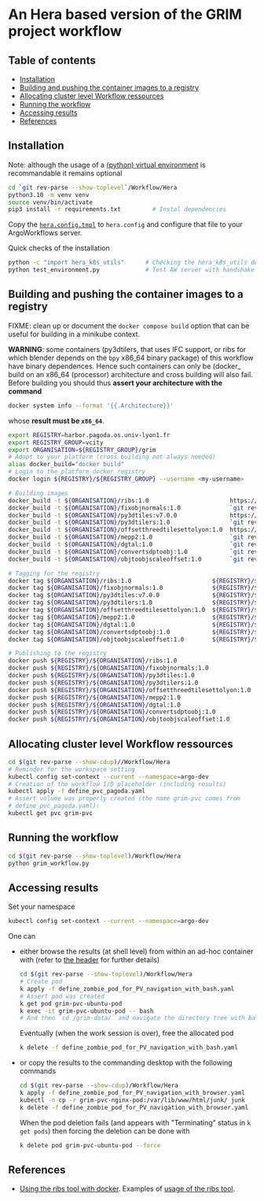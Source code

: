 # An Hera based version of the GRIM project workflow<!-- omit from toc -->

## Table of contents<!-- omit from toc -->

- [Installation](#installation)
- [Building and pushing the container images to a registry](#building-and-pushing-the-container-images-to-a-registry)
- [Allocating cluster level Workflow ressources](#allocating-cluster-level-workflow-ressources)
- [Running the workflow](#running-the-workflow)
- [Accessing results](#accessing-results)
- [References](#references)

## Installation

Note: although the usage of a [(python) virtual environment](https://packaging.python.org/en/latest/guides/installing-using-pip-and-virtual-environments/) is recommandable it remains optional

```bash
cd `git rev-parse --show-toplevel`/Workflow/Hera
python3.10 -m venv venv
source venv/bin/activate
pip3 install -r requirements.txt         # Instal dependencies
```

Copy the [`hera.config.tmpl`](./hera.config.tmpl) to `hera.config` and configure that file to your ArgoWorkflows server.

Quick checks of the installation

```bash
python -c "import hera_k8s_utils"      # Checking the hera_k8s_utils dependency
python test_environment.py             # Test AW server with handshake 
```

## Building and pushing the container images to a registry

FIXME: clean up or document the `docker compose build` option that can be useful for building in a minikube context.

**WARNING**: some containers (py3dtilers, that uses IFC support, or ribs for which blender depends on the `bpy` x86_64 binary package) of this workflow have binary dependences. Hence such containers can only be (docker_ build on an x86_64 (processor) architecture and cross building will also fail. Before building you should thus **assert your architecture with the command**

```bash
docker system info --format '{{.Architecture}}'
```

whose **result must be `x86_64`**.


```bash
export REGISTRY=harbor.pagoda.os.univ-lyon1.fr
export REGISTRY_GROUP=vcity
export ORGANISATION=${REGISTRY_GROUP}/grim
# Adapt to your platform (cross building not always needed)
alias docker_build="docker build"
# Login to the platform docker registry
docker login ${REGISTRY}/${REGISTRY_GROUP} --username <my-username>
```

```bash
# Building images
docker_build -t ${ORGANISATION}/ribs:1.0                       https://github.com/VCityTeam/TT-Ribs.git -f Docker/Dockerfile
docker_build -t ${ORGANISATION}/fixobjnormals:1.0              `git rev-parse --show-toplevel`/Docker/FixObjNormalsContext
docker_build -t ${ORGANISATION}/py3dtiles:v7.0.0               https://gitlab.com/py3dtiles/py3dtiles.git#v7.0.0 -f docker/Dockerfile
docker_build -t ${ORGANISATION}/py3dtilers:1.0                 `git rev-parse --show-toplevel`/Docker/Py3dtilersContext
docker_build -t ${ORGANISATION}/offsetthreedtilesettolyon:1.0  https://github.com/VCityTeam/UD-Reproducibility.git#master:Computations/3DTiles/Ribs/OffsetTilesetContext
docker_build -t ${ORGANISATION}/mepp2:1.0                      `git rev-parse --show-toplevel`/Docker/Mepp2Context
docker_build -t ${ORGANISATION}/dgtal:1.0                      `git rev-parse --show-toplevel`/Docker/DgtalContext
docker_build -t ${ORGANISATION}/convertsdptoobj:1.0            `git rev-parse --show-toplevel`/Docker/ConvertSdpToObjContext
docker_build -t ${ORGANISATION}/objtoobjscaleoffset:1.0        `git rev-parse --show-toplevel`/Docker/ObjToObjScaleOffsetContext
```

```bash
# Tagging for the registry
docker tag ${ORGANISATION}/ribs:1.0                       ${REGISTRY}/${ORGANISATION}/ribs:1.0
docker tag ${ORGANISATION}/fixobjnormals:1.0              ${REGISTRY}/${ORGANISATION}/fixobjnormals:1.0
docker tag ${ORGANISATION}/py3dtiles:v7.0.0               ${REGISTRY}/${ORGANISATION}/py3dtiles:1.0
docker tag ${ORGANISATION}/py3dtilers:1.0                 ${REGISTRY}/${ORGANISATION}/py3dtilers:1.0
docker tag ${ORGANISATION}/offsetthreedtilesettolyon:1.0  ${REGISTRY}/${ORGANISATION}/offsetthreedtilesettolyon:1.0
docker tag ${ORGANISATION}/mepp2:1.0                      ${REGISTRY}/${ORGANISATION}/mepp2:1.0
docker tag ${ORGANISATION}/dgtal:1.0                      ${REGISTRY}/${ORGANISATION}/dgtal:1.0
docker tag ${ORGANISATION}/convertsdptoobj:1.0            ${REGISTRY}/${ORGANISATION}/convertsdptoobj:1.0
docker tag ${ORGANISATION}/objtoobjscaleoffset:1.0        ${REGISTRY}/${ORGANISATION}/objtoobjscaleoffset:1.0
```

```bash
# Publishing to the registry
docker push ${REGISTRY}/${ORGANISATION}/ribs:1.0
docker push ${REGISTRY}/${ORGANISATION}/fixobjnormals:1.0
docker push ${REGISTRY}/${ORGANISATION}/py3dtiles:1.0
docker push ${REGISTRY}/${ORGANISATION}/py3dtilers:1.0
docker push ${REGISTRY}/${ORGANISATION}/offsetthreedtilesettolyon:1.0
docker push ${REGISTRY}/${ORGANISATION}/mepp2:1.0
docker push ${REGISTRY}/${ORGANISATION}/dgtal:1.0
docker push ${REGISTRY}/${ORGANISATION}/convertsdptoobj:1.0
docker push ${REGISTRY}/${ORGANISATION}/objtoobjscaleoffset:1.0
```

## Allocating cluster level Workflow ressources

```bash
cd $(git rev-parse --show-cdup)//Workflow/Hera
# Reminder for the workspace setting
kubectl config set-context --current --namespace=argo-dev
# Creation of the workflow I/O placeholder (including results)
kubectl apply -f define_pvc_pagoda.yaml
# Assert volume was properly created (the name grim-pvc comes from
# define_pvc_pagoda.yaml):
kubectl get pvc grim-pvc
```

## Running the workflow

```bash
cd $(git rev-parse --show-toplevel)/Workflow/Hera
python grim_workflow.py
```

## Accessing results

Set your namespace

```bash
kubectl config set-context --current --namespace=argo-dev
```

One can

- either browse the results (at shell level) from within an ad-hoc container
  with (refer to [the header](define_zombie_pod_for_PV_navigation_with_bash.yaml)
  for further details)

  ```bash
  cd $(git rev-parse --show-toplevel)/Workflow/Hera
  # Create pod
  k apply -f define_zombie_pod_for_PV_navigation_with_bash.yaml
  # Assert pod was created
  k get pod grim-pvc-ubuntu-pod
  k exec -it grim-pvc-ubuntu-pod -- bash
  # And then `cd /grim-data/` and navigate the directory tree with bash...
  ```

  Eventually (when the work session is over), free the allocated pod

  ```bash
  k delete -f define_zombie_pod_for_PV_navigation_with_bash.yaml
  ```

- or copy the results to the commanding desktop with the following commands

  ```bash
  cd $(git rev-parse --show-cdup)/Workflow/Hera
  k apply -f define_zombie_pod_for_PV_navigation_with_browser.yaml
  kubectl -n cp -r grim-pvc-nginx-pod:/var/lib/www/html/junk/ junk
  k delete -f define_zombie_pod_for_PV_navigation_with_browser.yaml
  ```

  When the pod deletion fails (and appears with "Terminating" status in
  `k get pods`) then forcing the deletion can be done with

  ```bash
  k delete pod grim-pvc-ubuntu-pod --force
  ```

## References

- [Using the ribs tool with docker](https://github.com/VCityTeam/TT-Ribs/tree/master/Docker).
  Examples of [usage of the ribs tool](https://github.com/VCityTeam/UD-Reproducibility/blob/master/Computations/3DTiles/Ribs/Readme.md).

